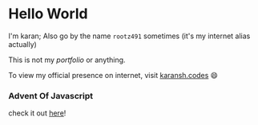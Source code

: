 # Hello World

I'm karan; Also go by the name `rootz491` sometimes (it's my internet alias actually)

This is not my *portfolio* or anything.

To view my official presence on internet, visit [karansh.codes](https://karansh.codes) 😄


### Advent Of Javascript

check it out [here](/advent-of-js-2021.html)!